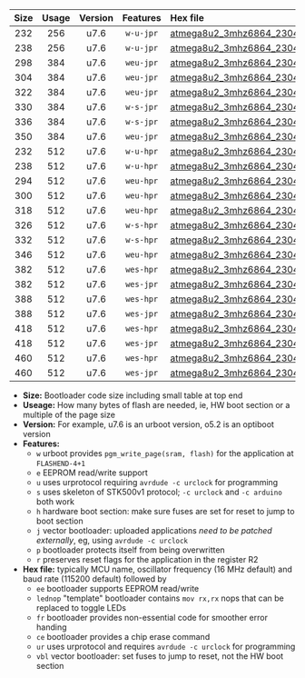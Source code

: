 |Size|Usage|Version|Features|Hex file|
|:-:|:-:|:-:|:-:|:--|
|232|256|u7.6|`w-u-jpr`|[atmega8u2_3mhz6864_230400bps_ur_vbl.hex](https://raw.githubusercontent.com/stefanrueger/urboot/main//atmega8u2_3mhz6864_230400bps_ur_vbl.hex)|
|238|256|u7.6|`w-u-jpr`|[atmega8u2_3mhz6864_230400bps_lednop_ur_vbl.hex](https://raw.githubusercontent.com/stefanrueger/urboot/main//atmega8u2_3mhz6864_230400bps_lednop_ur_vbl.hex)|
|298|384|u7.6|`weu-jpr`|[atmega8u2_3mhz6864_230400bps_ee_ur_vbl.hex](https://raw.githubusercontent.com/stefanrueger/urboot/main//atmega8u2_3mhz6864_230400bps_ee_ur_vbl.hex)|
|304|384|u7.6|`weu-jpr`|[atmega8u2_3mhz6864_230400bps_ee_lednop_ur_vbl.hex](https://raw.githubusercontent.com/stefanrueger/urboot/main//atmega8u2_3mhz6864_230400bps_ee_lednop_ur_vbl.hex)|
|322|384|u7.6|`weu-jpr`|[atmega8u2_3mhz6864_230400bps_ee_lednop_fr_ur_vbl.hex](https://raw.githubusercontent.com/stefanrueger/urboot/main//atmega8u2_3mhz6864_230400bps_ee_lednop_fr_ur_vbl.hex)|
|330|384|u7.6|`w-s-jpr`|[atmega8u2_3mhz6864_230400bps_vbl.hex](https://raw.githubusercontent.com/stefanrueger/urboot/main//atmega8u2_3mhz6864_230400bps_vbl.hex)|
|336|384|u7.6|`w-s-jpr`|[atmega8u2_3mhz6864_230400bps_lednop_vbl.hex](https://raw.githubusercontent.com/stefanrueger/urboot/main//atmega8u2_3mhz6864_230400bps_lednop_vbl.hex)|
|350|384|u7.6|`weu-jpr`|[atmega8u2_3mhz6864_230400bps_ee_lednop_fr_ce_ur_vbl.hex](https://raw.githubusercontent.com/stefanrueger/urboot/main//atmega8u2_3mhz6864_230400bps_ee_lednop_fr_ce_ur_vbl.hex)|
|232|512|u7.6|`w-u-hpr`|[atmega8u2_3mhz6864_230400bps_ur.hex](https://raw.githubusercontent.com/stefanrueger/urboot/main//atmega8u2_3mhz6864_230400bps_ur.hex)|
|238|512|u7.6|`w-u-hpr`|[atmega8u2_3mhz6864_230400bps_lednop_ur.hex](https://raw.githubusercontent.com/stefanrueger/urboot/main//atmega8u2_3mhz6864_230400bps_lednop_ur.hex)|
|294|512|u7.6|`weu-hpr`|[atmega8u2_3mhz6864_230400bps_ee_ur.hex](https://raw.githubusercontent.com/stefanrueger/urboot/main//atmega8u2_3mhz6864_230400bps_ee_ur.hex)|
|300|512|u7.6|`weu-hpr`|[atmega8u2_3mhz6864_230400bps_ee_lednop_ur.hex](https://raw.githubusercontent.com/stefanrueger/urboot/main//atmega8u2_3mhz6864_230400bps_ee_lednop_ur.hex)|
|318|512|u7.6|`weu-hpr`|[atmega8u2_3mhz6864_230400bps_ee_lednop_fr_ur.hex](https://raw.githubusercontent.com/stefanrueger/urboot/main//atmega8u2_3mhz6864_230400bps_ee_lednop_fr_ur.hex)|
|326|512|u7.6|`w-s-hpr`|[atmega8u2_3mhz6864_230400bps.hex](https://raw.githubusercontent.com/stefanrueger/urboot/main//atmega8u2_3mhz6864_230400bps.hex)|
|332|512|u7.6|`w-s-hpr`|[atmega8u2_3mhz6864_230400bps_lednop.hex](https://raw.githubusercontent.com/stefanrueger/urboot/main//atmega8u2_3mhz6864_230400bps_lednop.hex)|
|346|512|u7.6|`weu-hpr`|[atmega8u2_3mhz6864_230400bps_ee_lednop_fr_ce_ur.hex](https://raw.githubusercontent.com/stefanrueger/urboot/main//atmega8u2_3mhz6864_230400bps_ee_lednop_fr_ce_ur.hex)|
|382|512|u7.6|`wes-hpr`|[atmega8u2_3mhz6864_230400bps_ee.hex](https://raw.githubusercontent.com/stefanrueger/urboot/main//atmega8u2_3mhz6864_230400bps_ee.hex)|
|382|512|u7.6|`wes-jpr`|[atmega8u2_3mhz6864_230400bps_ee_vbl.hex](https://raw.githubusercontent.com/stefanrueger/urboot/main//atmega8u2_3mhz6864_230400bps_ee_vbl.hex)|
|388|512|u7.6|`wes-hpr`|[atmega8u2_3mhz6864_230400bps_ee_lednop.hex](https://raw.githubusercontent.com/stefanrueger/urboot/main//atmega8u2_3mhz6864_230400bps_ee_lednop.hex)|
|388|512|u7.6|`wes-jpr`|[atmega8u2_3mhz6864_230400bps_ee_lednop_vbl.hex](https://raw.githubusercontent.com/stefanrueger/urboot/main//atmega8u2_3mhz6864_230400bps_ee_lednop_vbl.hex)|
|418|512|u7.6|`wes-hpr`|[atmega8u2_3mhz6864_230400bps_ee_lednop_fr.hex](https://raw.githubusercontent.com/stefanrueger/urboot/main//atmega8u2_3mhz6864_230400bps_ee_lednop_fr.hex)|
|418|512|u7.6|`wes-jpr`|[atmega8u2_3mhz6864_230400bps_ee_lednop_fr_vbl.hex](https://raw.githubusercontent.com/stefanrueger/urboot/main//atmega8u2_3mhz6864_230400bps_ee_lednop_fr_vbl.hex)|
|460|512|u7.6|`wes-hpr`|[atmega8u2_3mhz6864_230400bps_ee_lednop_fr_ce.hex](https://raw.githubusercontent.com/stefanrueger/urboot/main//atmega8u2_3mhz6864_230400bps_ee_lednop_fr_ce.hex)|
|460|512|u7.6|`wes-jpr`|[atmega8u2_3mhz6864_230400bps_ee_lednop_fr_ce_vbl.hex](https://raw.githubusercontent.com/stefanrueger/urboot/main//atmega8u2_3mhz6864_230400bps_ee_lednop_fr_ce_vbl.hex)|

- **Size:** Bootloader code size including small table at top end
- **Useage:** How many bytes of flash are needed, ie, HW boot section or a multiple of the page size
- **Version:** For example, u7.6 is an urboot version, o5.2 is an optiboot version
- **Features:**
  + `w` urboot provides `pgm_write_page(sram, flash)` for the application at `FLASHEND-4+1`
  + `e` EEPROM read/write support
  + `u` uses urprotocol requiring `avrdude -c urclock` for programming
  + `s` uses skeleton of STK500v1 protocol; `-c urclock` and `-c arduino` both work
  + `h` hardware boot section: make sure fuses are set for reset to jump to boot section
  + `j` vector bootloader: uploaded applications *need to be patched externally*, eg, using `avrdude -c urclock`
  + `p` bootloader protects itself from being overwritten
  + `r` preserves reset flags for the application in the register R2
- **Hex file:** typically MCU name, oscillator frequency (16 MHz default) and baud rate (115200 default) followed by
  + `ee` bootloader supports EEPROM read/write
  + `lednop` "template" bootloader contains `mov rx,rx` nops that can be replaced to toggle LEDs
  + `fr` bootloader provides non-essential code for smoother error handing
  + `ce` bootloader provides a chip erase command
  + `ur` uses urprotocol and requires `avrdude -c urclock` for programming
  + `vbl` vector bootloader: set fuses to jump to reset, not the HW boot section

